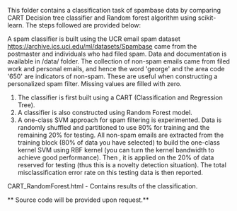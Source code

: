 This folder contains a classification task of spambase data by comparing CART Decision tree classifier and Random forest algorithm using scikit-learn. The steps followed are provided below:   

A spam classifier is built using the UCR email spam dataset https://archive.ics.uci.edu/ml/datasets/Spambase came from the postmaster and individuals who had filed spam. Data and documentation is available in /data/ folder. The collection of non-spam emails came from
filed work and personal emails, and hence the word 'george' and the area code '650' are indicators of non-spam. These are useful when constructing a personalized spam filter. Missing values are filled with zero.   

1. The classifier is first built using a CART (Classification and Regression Tree).  
2. A classifier is also constructed using Random Forest model. 
3. A one-class SVM approach for spam filtering is experimented. Data is randomly shuffled and partitioned to use 80% for training and the remaining 20% for testing. All non-spam emails are extracted from the training block (80% of data you have selected) to build the one-class kernel SVM using RBF kernel (you can turn the kernel bandwidth to achieve good performance). Then , it is applied on the 20% of data reserved for testing (thus this is a novelty detection situation). The total misclassification error rate on this testing data is then reported.   

CART_RandomForest.html - Contains results of the classification.  

** Source code will be provided upon request.**